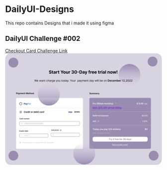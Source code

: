 # DailyUI-Designs
This repo contains Designs that i made it using figma
<h2>DailyUI Challenge #002</h2>
<a href="https://www.figma.com/file/k1xSuchuXVSq7vLgyOdR6K/Checkout-Card?node-id=1%3A2&t=0k7tZ7kSb98Yg8AN-3">Checkout Card Challenge Link</a>
<br/>
<img src="Checkout Card.png">
